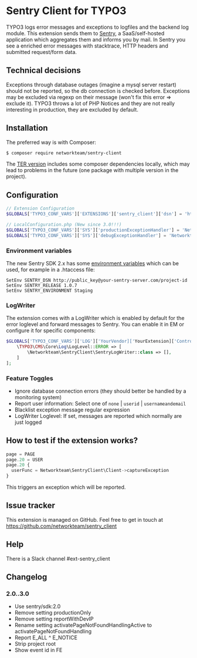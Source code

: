 # Sentry Client for TYPO3

TYPO3 logs error messages and exceptions to logfiles and the backend log module. This extension sends them to [Sentry](https://sentry.io/),
a SaaS/self-hosted application which aggregates them and informs you by mail. In Sentry you see a enriched error messages with
stacktrace, HTTP headers and submitted request/form data.

## Technical decisions

Exceptions through database outages (imagine a mysql server restart) should not be reported, so the db connection is checked
before. Exceptions may be excluded via regexp on their message (won't fix this error => exclude it).
TYPO3 throws a lot of PHP Notices and they are not really interesting in production, they are excluded by default.

## Installation

The preferred way is with Composer:

```bash
$ composer require networkteam/sentry-client
```

The [TER version](http://typo3.org/extensions/repository/view/sentry_client) includes some composer dependencies locally,
which may lead to problems in the future (one package with multiple version in the project).

## Configuration

```php
// Extension Configuration
$GLOBALS['TYPO3_CONF_VARS']['EXTENSIONS']['sentry_client']['dsn'] = 'http://public_key@your-sentry-server.com/project-id';

// LocalConfiguration.php (New since 3.0!!!)
$GLOBALS['TYPO3_CONF_VARS']['SYS']['productionExceptionHandler'] = 'Networkteam\SentryClient\ProductionExceptionHandler';
$GLOBALS['TYPO3_CONF_VARS']['SYS']['debugExceptionHandler'] = 'Networkteam\SentryClient\DebugExceptionHandler';
```

### Environment variables

The new Sentry SDK 2.x has some [environment variables](https://docs.sentry.io/error-reporting/configuration/?platform=php#dsn) which can be used, for example in a .htaccess file:

```apacheconfig
SetEnv SENTRY_DSN http://public_key@your-sentry-server.com/project-id
SetEnv SENTRY_RELEASE 1.0.7
SetEnv SENTRY_ENVIRONMENT Staging
```

### LogWriter

The extension comes with a LogWriter which is enabled by default for the error loglevel and forward messages to Sentry.
You can enable it in EM or configure it for specific components:

```php
$GLOBALS['TYPO3_CONF_VARS']['LOG']['YourVendor]['YourExtension]['Controller']['writerConfiguration'] = [
    \TYPO3\CMS\Core\Log\LogLevel::ERROR => [
        \Networkteam\SentryClient\SentryLogWriter::class => [],
    ]
];
```

### Feature Toggles

* Ignore database connection errors (they should better be handled by a monitoring system)
* Report user information: Select one of `none` | `userid` | `usernameandemail`
* Blacklist exception message regular expression
* LogWriter Loglevel: If set, messages are reported which normally are just logged

## How to test if the extension works?

```typescript
page = PAGE
page.20 = USER
page.20 {
  userFunc = Networkteam\SentryClient\Client->captureException
}
```
This triggers an exception which will be reported.

## Issue tracker

This extension is managed on GitHub. Feel free to get in touch at
https://github.com/networkteam/sentry_client

## Help

There is a Slack channel #ext-sentry_client

## Changelog

### 2.0..3.0

* Use sentry/sdk:2.0
* Remove setting productionOnly
* Remove setting reportWithDevIP
* Rename setting activatePageNotFoundHandlingActive to activatePageNotFoundHandling
* Report E_ALL ^ E_NOTICE
* Strip project root
* Show event id in FE
